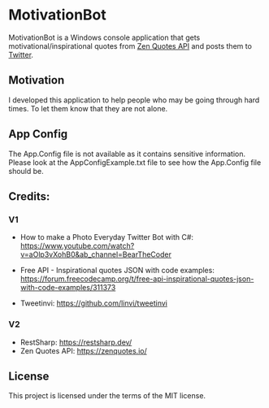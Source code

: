 # MotivationBot
MotivationBot is a Windows console application that gets motivational/inspirational quotes from [Zen Quotes API](https://docs.zenquotes.io/zenquotes-documentation/) and posts them to [Twitter](https://twitter.com/UsernameIsHope).

## Motivation

I developed this application to help people who may be going through hard times. To let them know that they are not alone.


## App Config

The App.Config file is not available as it contains sensitive information. Please look at the AppConfigExample.txt file to see how the App.Config file should be.

## Credits:

### V1
* How to make a Photo Everyday Twitter Bot with C#: https://www.youtube.com/watch?v=aOlp3vXohB0&ab_channel=BearTheCoder
* Free API - Inspirational quotes JSON with code examples: https://forum.freecodecamp.org/t/free-api-inspirational-quotes-json-with-code-examples/311373

* Tweetinvi: https://github.com/linvi/tweetinvi

### V2
* RestSharp: https://restsharp.dev/
* Zen Quotes API: https://zenquotes.io/

## License

This project is licensed under the terms of the MIT license.
